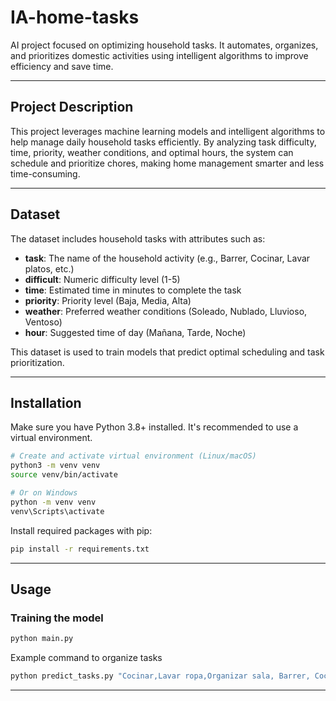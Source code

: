 # IA-home-tasks

AI project focused on optimizing household tasks. It automates, organizes, and prioritizes domestic activities using intelligent algorithms to improve efficiency and save time.

---

## Project Description

This project leverages machine learning models and intelligent algorithms to help manage daily household tasks efficiently. By analyzing task difficulty, time, priority, weather conditions, and optimal hours, the system can schedule and prioritize chores, making home management smarter and less time-consuming.

---

## Dataset

The dataset includes household tasks with attributes such as:

- **task**: The name of the household activity (e.g., Barrer, Cocinar, Lavar platos, etc.)
- **difficult**: Numeric difficulty level (1-5)
- **time**: Estimated time in minutes to complete the task
- **priority**: Priority level (Baja, Media, Alta)
- **weather**: Preferred weather conditions (Soleado, Nublado, Lluvioso, Ventoso)
- **hour**: Suggested time of day (Mañana, Tarde, Noche)

This dataset is used to train models that predict optimal scheduling and task prioritization.

---

## Installation

Make sure you have Python 3.8+ installed. It's recommended to use a virtual environment.

```bash
# Create and activate virtual environment (Linux/macOS)
python3 -m venv venv
source venv/bin/activate

# Or on Windows
python -m venv venv
venv\Scripts\activate
```

Install required packages with pip:

```bash
pip install -r requirements.txt
```

---

## Usage

### Training the model

```bash
python main.py
```

Example command to organize tasks

``` bash
python predict_tasks.py "Cocinar,Lavar ropa,Organizar sala, Barrer, Cocinar, Lavar platos, Limpiar baño, Limpiar ventanas, Planchar ropa, Regar plantas, Sacar la basura, Tender cama"
```

---
